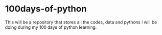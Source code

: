 # 100days-of-python
This will be a repository that stores all the codes, data and pythons I will be doing during my 100 days of python learning.
